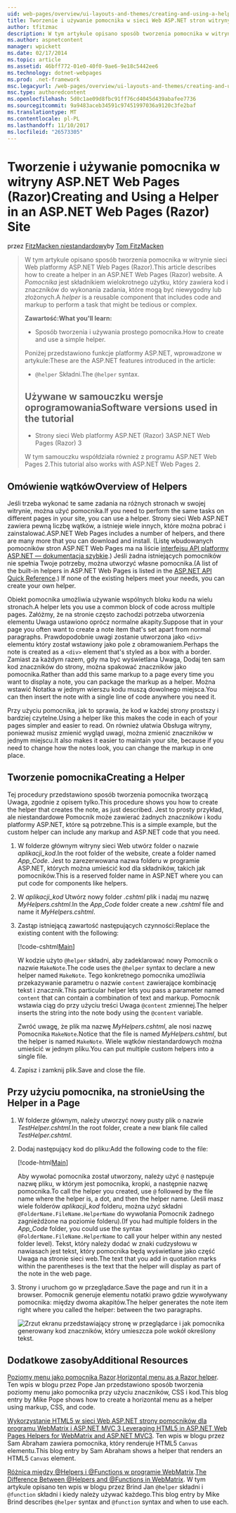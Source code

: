 ```yaml
---
uid: web-pages/overview/ui-layouts-and-themes/creating-and-using-a-helper-in-an-aspnet-web-pages-site
title: Tworzenie i używanie pomocnika w sieci Web ASP.NET stron witryny (Razor) | Dokumentacja firmy Microsoft
author: tfitzmac
description: W tym artykule opisano sposób tworzenia pomocnika w witrynie sieci Web platformy ASP.NET Web Pages (Razor). Pomocnik jest składnikiem wielokrotnego użytku, który zawiera kod i znaczników do wydajności...
ms.author: aspnetcontent
manager: wpickett
ms.date: 02/17/2014
ms.topic: article
ms.assetid: 46bff772-01e0-40f0-9ae6-9e18c5442ee6
ms.technology: dotnet-webpages
ms.prod: .net-framework
msc.legacyurl: /web-pages/overview/ui-layouts-and-themes/creating-and-using-a-helper-in-an-aspnet-web-pages-site
msc.type: authoredcontent
ms.openlocfilehash: 5d0c1ae09d8fbc91ff76cd4045d439abafee7736
ms.sourcegitcommit: 9a9483aceb34591c97451997036a9120c3fe2baf
ms.translationtype: MT
ms.contentlocale: pl-PL
ms.lasthandoff: 11/10/2017
ms.locfileid: "26573305"
---
```

<a name="creating-and-using-a-helper-in-an-aspnet-web-pages-razor-site"></a><span data-ttu-id="2f1d4-104">Tworzenie i używanie pomocnika w witryny ASP.NET Web Pages (Razor)</span><span class="sxs-lookup"><span data-stu-id="2f1d4-104">Creating and Using a Helper in an ASP.NET Web Pages (Razor) Site</span></span>
====================
<span data-ttu-id="2f1d4-105">przez [FitzMacken niestandardowy](https://github.com/tfitzmac)</span><span class="sxs-lookup"><span data-stu-id="2f1d4-105">by [Tom FitzMacken](https://github.com/tfitzmac)</span></span>

> <span data-ttu-id="2f1d4-106">W tym artykule opisano sposób tworzenia pomocnika w witrynie sieci Web platformy ASP.NET Web Pages (Razor).</span><span class="sxs-lookup"><span data-stu-id="2f1d4-106">This article describes how to create a helper in an ASP.NET Web Pages (Razor) website.</span></span> <span data-ttu-id="2f1d4-107">A *Pomocnika* jest składnikiem wielokrotnego użytku, który zawiera kod i znaczników do wykonania zadania, które mogą być niewygodny lub złożonych.</span><span class="sxs-lookup"><span data-stu-id="2f1d4-107">A *helper* is a reusable component that includes code and markup to perform a task that might be tedious or complex.</span></span>
> 
> <span data-ttu-id="2f1d4-108">**Zawartość:**</span><span class="sxs-lookup"><span data-stu-id="2f1d4-108">**What you'll learn:**</span></span> 
> 
> - <span data-ttu-id="2f1d4-109">Sposób tworzenia i używania prostego pomocnika.</span><span class="sxs-lookup"><span data-stu-id="2f1d4-109">How to create and use a simple helper.</span></span>
> 
> <span data-ttu-id="2f1d4-110">Poniżej przedstawiono funkcje platformy ASP.NET, wprowadzone w artykule:</span><span class="sxs-lookup"><span data-stu-id="2f1d4-110">These are the ASP.NET features introduced in the article:</span></span>
> 
> - <span data-ttu-id="2f1d4-111">`@helper` Składni.</span><span class="sxs-lookup"><span data-stu-id="2f1d4-111">The `@helper` syntax.</span></span>
>   
> 
> ## <a name="software-versions-used-in-the-tutorial"></a><span data-ttu-id="2f1d4-112">Używane w samouczku wersje oprogramowania</span><span class="sxs-lookup"><span data-stu-id="2f1d4-112">Software versions used in the tutorial</span></span>
> 
> 
> - <span data-ttu-id="2f1d4-113">Strony sieci Web platformy ASP.NET (Razor) 3</span><span class="sxs-lookup"><span data-stu-id="2f1d4-113">ASP.NET Web Pages (Razor) 3</span></span>
>   
> 
> <span data-ttu-id="2f1d4-114">W tym samouczku współdziała również z programu ASP.NET Web Pages 2.</span><span class="sxs-lookup"><span data-stu-id="2f1d4-114">This tutorial also works with ASP.NET Web Pages 2.</span></span>


## <a name="overview-of-helpers"></a><span data-ttu-id="2f1d4-115">Omówienie wątków</span><span class="sxs-lookup"><span data-stu-id="2f1d4-115">Overview of Helpers</span></span>

<span data-ttu-id="2f1d4-116">Jeśli trzeba wykonać te same zadania na różnych stronach w swojej witrynie, można użyć pomocnika.</span><span class="sxs-lookup"><span data-stu-id="2f1d4-116">If you need to perform the same tasks on different pages in your site, you can use a helper.</span></span> <span data-ttu-id="2f1d4-117">Strony sieci Web ASP.NET zawiera pewną liczbę wątków, a istnieje wiele innych, które można pobrać i zainstalować.</span><span class="sxs-lookup"><span data-stu-id="2f1d4-117">ASP.NET Web Pages includes a number of helpers, and there are many more that you can download and install.</span></span> <span data-ttu-id="2f1d4-118">(Listę wbudowanych pomocników stron ASP.NET Web Pages ma na liście [interfejsu API platformy ASP.NET — dokumentacja szybkie](https://go.microsoft.com/fwlink/?LinkId=202907).) Jeśli żadna istniejących pomocników nie spełnia Twoje potrzeby, można utworzyć własne pomocnika.</span><span class="sxs-lookup"><span data-stu-id="2f1d4-118">(A list of the built-in helpers in ASP.NET Web Pages is listed in the [ASP.NET API Quick Reference](https://go.microsoft.com/fwlink/?LinkId=202907).) If none of the existing helpers meet your needs, you can create your own helper.</span></span>

<span data-ttu-id="2f1d4-119">Obiekt pomocnika umożliwia używanie wspólnych bloku kodu na wielu stronach.</span><span class="sxs-lookup"><span data-stu-id="2f1d4-119">A helper lets you use a common block of code across multiple pages.</span></span> <span data-ttu-id="2f1d4-120">Załóżmy, że na stronie często zachodzi potrzeba utworzenia elementu Uwaga ustawiono oprócz normalne akapity.</span><span class="sxs-lookup"><span data-stu-id="2f1d4-120">Suppose that in your page you often want to create a note item that's set apart from normal paragraphs.</span></span> <span data-ttu-id="2f1d4-121">Prawdopodobnie uwagi zostanie utworzona jako `<div>` elementu który został wstawiony jako pole z obramowaniem.</span><span class="sxs-lookup"><span data-stu-id="2f1d4-121">Perhaps the note is created as a `<div>` element that's styled as a box with a border.</span></span> <span data-ttu-id="2f1d4-122">Zamiast za każdym razem, gdy ma być wyświetlana Uwaga, Dodaj ten sam kod znaczników do strony, można spakować znaczników jako pomocnika.</span><span class="sxs-lookup"><span data-stu-id="2f1d4-122">Rather than add this same markup to a page every time you want to display a note, you can package the markup as a helper.</span></span> <span data-ttu-id="2f1d4-123">Można wstawić Notatka w jednym wierszu kodu muszą dowolnego miejsca.</span><span class="sxs-lookup"><span data-stu-id="2f1d4-123">You can then insert the note with a single line of code anywhere you need it.</span></span>

<span data-ttu-id="2f1d4-124">Przy użyciu pomocnika, jak to sprawia, że kod w każdej strony prostszy i bardziej czytelne.</span><span class="sxs-lookup"><span data-stu-id="2f1d4-124">Using a helper like this makes the code in each of your pages simpler and easier to read.</span></span> <span data-ttu-id="2f1d4-125">On również ułatwia Obsługa witryny, ponieważ musisz zmienić wygląd uwagi, można zmienić znaczników w jednym miejscu.</span><span class="sxs-lookup"><span data-stu-id="2f1d4-125">It also makes it easier to maintain your site, because if you need to change how the notes look, you can change the markup in one place.</span></span>

## <a name="creating-a-helper"></a><span data-ttu-id="2f1d4-126">Tworzenie pomocnika</span><span class="sxs-lookup"><span data-stu-id="2f1d4-126">Creating a Helper</span></span>

<span data-ttu-id="2f1d4-127">Tej procedury przedstawiono sposób tworzenia pomocnika tworzącą Uwaga, zgodnie z opisem tylko.</span><span class="sxs-lookup"><span data-stu-id="2f1d4-127">This procedure shows you how to create the helper that creates the note, as just described.</span></span> <span data-ttu-id="2f1d4-128">Jest to prosty przykład, ale niestandardowe Pomocnik może zawierać żadnych znaczników i kodu platformy ASP.NET, które są potrzebne.</span><span class="sxs-lookup"><span data-stu-id="2f1d4-128">This is a simple example, but the custom helper can include any markup and ASP.NET code that you need.</span></span>

1. <span data-ttu-id="2f1d4-129">W folderze głównym witryny sieci Web utwórz folder o nazwie *aplikacji\_kod*.</span><span class="sxs-lookup"><span data-stu-id="2f1d4-129">In the root folder of the website, create a folder named *App\_Code*.</span></span> <span data-ttu-id="2f1d4-130">Jest to zarezerwowana nazwa folderu w programie ASP.NET, których można umieścić kod dla składników, takich jak pomocników.</span><span class="sxs-lookup"><span data-stu-id="2f1d4-130">This is a reserved folder name in ASP.NET where you can put code for components like helpers.</span></span>
2. <span data-ttu-id="2f1d4-131">W *aplikacji\_kod* Utwórz nowy folder *.cshtml* plik i nadaj mu nazwę *MyHelpers.cshtml*.</span><span class="sxs-lookup"><span data-stu-id="2f1d4-131">In the *App\_Code* folder create a new *.cshtml* file and name it *MyHelpers.cshtml*.</span></span>
3. <span data-ttu-id="2f1d4-132">Zastąp istniejącą zawartość następujących czynności:</span><span class="sxs-lookup"><span data-stu-id="2f1d4-132">Replace the existing content with the following:</span></span>

    [!code-cshtml[Main](creating-and-using-a-helper-in-an-aspnet-web-pages-site/samples/sample1.cshtml)]

    <span data-ttu-id="2f1d4-133">W kodzie użyto `@helper` składni, aby zadeklarować nowy Pomocnik o nazwie `MakeNote`.</span><span class="sxs-lookup"><span data-stu-id="2f1d4-133">The code uses the `@helper` syntax to declare a new helper named `MakeNote`.</span></span> <span data-ttu-id="2f1d4-134">Tego konkretnego pomocnika umożliwia przekazywanie parametru o nazwie `content` zawierające kombinację tekst i znacznik.</span><span class="sxs-lookup"><span data-stu-id="2f1d4-134">This particular helper lets you pass a parameter named `content` that can contain a combination of text and markup.</span></span> <span data-ttu-id="2f1d4-135">Pomocnik wstawia ciąg do przy użyciu treści Uwaga `@content` zmiennej.</span><span class="sxs-lookup"><span data-stu-id="2f1d4-135">The helper inserts the string into the note body using the `@content` variable.</span></span>

    <span data-ttu-id="2f1d4-136">Zwróć uwagę, że plik ma nazwę *MyHelpers.cshtml*, ale nosi nazwę Pomocnika `MakeNote`.</span><span class="sxs-lookup"><span data-stu-id="2f1d4-136">Notice that the file is named *MyHelpers.cshtml*, but the helper is named `MakeNote`.</span></span> <span data-ttu-id="2f1d4-137">Wiele wątków niestandardowych można umieścić w jednym pliku.</span><span class="sxs-lookup"><span data-stu-id="2f1d4-137">You can put multiple custom helpers into a single file.</span></span>
4. <span data-ttu-id="2f1d4-138">Zapisz i zamknij plik.</span><span class="sxs-lookup"><span data-stu-id="2f1d4-138">Save and close the file.</span></span>

## <a name="using-the-helper-in-a-page"></a><span data-ttu-id="2f1d4-139">Przy użyciu pomocnika, na stronie</span><span class="sxs-lookup"><span data-stu-id="2f1d4-139">Using the Helper in a Page</span></span>

1. <span data-ttu-id="2f1d4-140">W folderze głównym, należy utworzyć nowy pusty plik o nazwie *TestHelper.cshtml*.</span><span class="sxs-lookup"><span data-stu-id="2f1d4-140">In the root folder, create a new blank file called *TestHelper.cshtml*.</span></span>
2. <span data-ttu-id="2f1d4-141">Dodaj następujący kod do pliku:</span><span class="sxs-lookup"><span data-stu-id="2f1d4-141">Add the following code to the file:</span></span>

    [!code-html[Main](creating-and-using-a-helper-in-an-aspnet-web-pages-site/samples/sample2.html)]

    <span data-ttu-id="2f1d4-142">Aby wywołać pomocnika został utworzony, należy użyć `@` następuje nazwę pliku, w którym jest pomocnika, kropki, a następnie nazwę pomocnika.</span><span class="sxs-lookup"><span data-stu-id="2f1d4-142">To call the helper you created, use `@` followed by the file name where the helper is, a dot, and then the helper name.</span></span> <span data-ttu-id="2f1d4-143">(Jeśli masz wiele folderów *aplikacji\_kod* folderu, można użyć składni `@FolderName.FileName.HelperName` do wywołania Pomocnik żadnego zagnieżdżone na poziomie folderu).</span><span class="sxs-lookup"><span data-stu-id="2f1d4-143">(If you had multiple folders in the *App\_Code* folder, you could use the syntax `@FolderName.FileName.HelperName` to call your helper within any nested folder level).</span></span> <span data-ttu-id="2f1d4-144">Tekst, który należy dodać w znaki cudzysłowu w nawiasach jest tekst, który pomocnika będą wyświetlane jako część Uwaga na stronie sieci web.</span><span class="sxs-lookup"><span data-stu-id="2f1d4-144">The text that you add in quotation marks within the parentheses is the text that the helper will display as part of the note in the web page.</span></span>
3. <span data-ttu-id="2f1d4-145">Strony i uruchom go w przeglądarce.</span><span class="sxs-lookup"><span data-stu-id="2f1d4-145">Save the page and run it in a browser.</span></span> <span data-ttu-id="2f1d4-146">Pomocnik generuje elementu notatki prawo gdzie wywoływany pomocnika: między dwoma akapitów.</span><span class="sxs-lookup"><span data-stu-id="2f1d4-146">The helper generates the note item right where you called the helper: between the two paragraphs.</span></span>

    ![Zrzut ekranu przedstawiający stronę w przeglądarce i jak pomocnika generowany kod znaczników, który umieszcza pole wokół określony tekst.](creating-and-using-a-helper-in-an-aspnet-web-pages-site/_static/image1.jpg)

## <a name="additional-resources"></a><span data-ttu-id="2f1d4-148">Dodatkowe zasoby</span><span class="sxs-lookup"><span data-stu-id="2f1d4-148">Additional Resources</span></span>


<span data-ttu-id="2f1d4-149">[Poziomy menu jako pomocnika Razor](http://mikepope.com/blog/DisplayBlog.aspx?permalink=2341).</span><span class="sxs-lookup"><span data-stu-id="2f1d4-149">[Horizontal menu as a Razor helper](http://mikepope.com/blog/DisplayBlog.aspx?permalink=2341).</span></span> <span data-ttu-id="2f1d4-150">Ten wpis w blogu przez Pope Jan przedstawiono sposób tworzenia poziomy menu jako pomocnika przy użyciu znaczników, CSS i kod.</span><span class="sxs-lookup"><span data-stu-id="2f1d4-150">This blog entry by Mike Pope shows how to create a horizontal menu as a helper using markup, CSS, and code.</span></span>

<span data-ttu-id="2f1d4-151">[Wykorzystanie HTML5 w sieci Web ASP.NET strony pomocników dla programu WebMatrix i ASP.NET MVC 3](http://geekswithblogs.net/wildturtle/archive/2010/11/08/html5-in-asp.net-web-pages-helpers-for-webmatrix-and_aspnet_mvc3.aspx).</span><span class="sxs-lookup"><span data-stu-id="2f1d4-151">[Leveraging HTML5 in ASP.NET Web Pages Helpers for WebMatrix and ASP.NET MVC3](http://geekswithblogs.net/wildturtle/archive/2010/11/08/html5-in-asp.net-web-pages-helpers-for-webmatrix-and_aspnet_mvc3.aspx).</span></span> <span data-ttu-id="2f1d4-152">Ten wpis w blogu przez Sam Abraham zawiera pomocnika, który renderuje HTML5 `Canvas` elementu.</span><span class="sxs-lookup"><span data-stu-id="2f1d4-152">This blog entry by Sam Abraham shows a helper that renders an HTML5 `Canvas` element.</span></span>

<span data-ttu-id="2f1d4-153">[Różnica między @Helpers i @Functions w programie WebMatrix](http://www.mikesdotnetting.com/Article/173/The-Difference-Between-@Helpers-and-@Functions-In-WebMatrix).</span><span class="sxs-lookup"><span data-stu-id="2f1d4-153">[The Difference Between @Helpers and @Functions in WebMatrix](http://www.mikesdotnetting.com/Article/173/The-Difference-Between-@Helpers-and-@Functions-In-WebMatrix).</span></span> <span data-ttu-id="2f1d4-154">W tym artykule opisano ten wpis w blogu przez Brind Jan `@helper` składni i `@function` składni i kiedy należy używać każdego.</span><span class="sxs-lookup"><span data-stu-id="2f1d4-154">This blog entry by Mike Brind describes `@helper` syntax and `@function` syntax and when to use each.</span></span>
